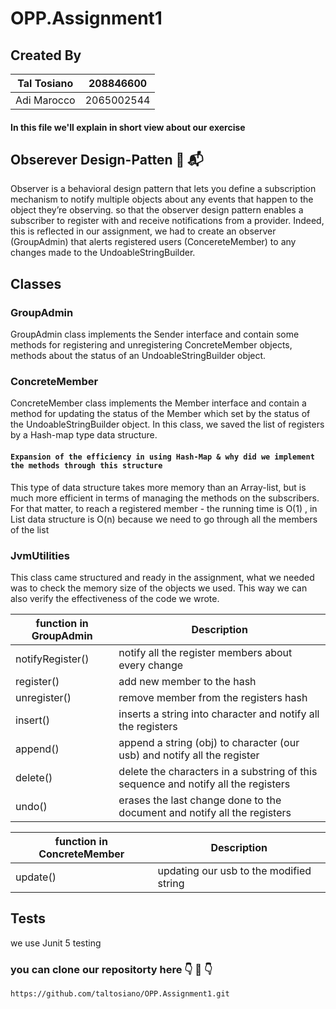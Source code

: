# OPP.Assignment1

## Created By 
|Tal Tosiano |  208846600 | 
| ------------ | ------------ | 
| Adi Marocco | 2065002544 | 

  
#### In this file we'll explain in short view about our exercise

## Obserever Design-Patten  :goggles: :mailbox_with_mail: 
Observer is a behavioral design pattern that lets you define a subscription mechanism to notify multiple objects about any events that happen to the object they’re observing. so that the observer design pattern enables a subscriber to register with and receive notifications from a provider.
Indeed, this is reflected in our assignment, we had to create an observer (GroupAdmin) that alerts registered users (ConcereteMember) to any changes made to the UndoableStringBuilder.

## Classes

### GroupAdmin
GroupAdmin class implements the Sender interface and contain some methods for registering and unregistering ConcreteMember objects, methods about the status of an UndoableStringBuilder object.

### ConcreteMember
ConcreteMember class implements the Member interface and contain a method for updating the status of the Member which set by the status of the UndoableStringBuilder object. In this class, we saved the list of registers by a Hash-map type data structure.

#### `Expansion of the efficiency in using Hash-Map & why did we implement the methods through this structure`
This type of data structure takes more memory than an Array-list, but is much more efficient in terms of managing the methods on the subscribers. For that matter, to reach a registered member - the running time is O(1) , in List data structure is O(n) because we need to go through all the members of the list

### JvmUtilities
This class came structured and ready in the assignment, what we needed was to check the memory size of the objects we used. This way we can also verify the effectiveness of the code we wrote.

|function in GroupAdmin |  Description | 
| ------------ | ------------ | 
| notifyRegister() | notify all the register members about every change |  
| register() | add new member to the hash |   
| unregister() | remove member from the registers hash | 
| insert() | inserts a string into character and notify all the registers |  
| append() | append a string (obj) to character (our usb) and notify all the register |  
| delete() | delete the characters in a substring of this sequence and notify all the registers |  
| undo() | erases the last change done to the document and notify all the registers | 

|function in ConcreteMember |  Description | 
| ------------ | ------------ | 
| update() | updating our usb to the modified string |  

## Tests
we use Junit 5 testing

### you can clone our repositorty here :point_down: :slightly_smiling_face:	:point_down: 
```
https://github.com/taltosiano/OPP.Assignment1.git

```


